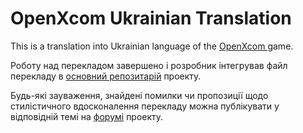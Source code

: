 OpenXcom Ukrainian Translation
==============================

This is a translation into Ukrainian language of the [OpenXcom ](http://openxcom.org/)game.

Роботу над перекладом завершено і розробник інтегрував файл перекладу в [основний репозитарій](https://github.com/SupSuper/OpenXcom) проекту. 

Будь-які зауваження, знайдені помилки чи пропозиції щодо стилістичного вдосконалення перекладу можна публікувати у відповідній темі на [форумі](http://openxcom.org/forum/index.php/topic,154.0.html) проекту.